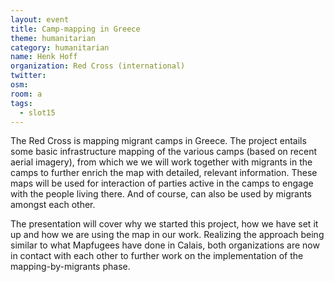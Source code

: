 ```yaml
---
layout: event
title: Camp-mapping in Greece
theme: humanitarian
category: humanitarian
name: Henk Hoff
organization: Red Cross (international)
twitter:
osm:
room: a
tags:
  - slot15
---
```

The Red Cross is mapping migrant camps in Greece. The project entails some basic infrastructure mapping of the various camps (based on recent aerial imagery), from which we we will work together with migrants in the camps to further enrich the map with detailed, relevant information. These maps will be used for interaction of parties active in the camps to engage with the people living there. And of course, can also be used by migrants amongst each other.

The presentation will cover why we started this project, how we have set it up and how we are using the map in our work. Realizing the approach being similar to what Mapfugees have done in Calais, both organizations are now in contact with each other to further work on the implementation of the mapping-by-migrants phase.

